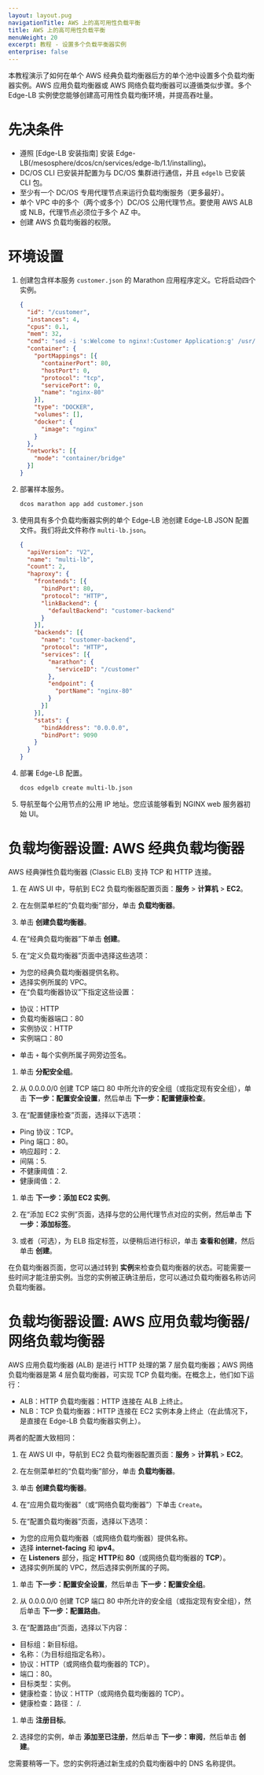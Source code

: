 ```yaml
---
layout: layout.pug
navigationTitle: AWS 上的高可用性负载平衡
title: AWS 上的高可用性负载平衡
menuWeight: 20
excerpt: 教程 - 设置多个负载平衡器实例
enterprise: false
---
```


本教程演示了如何在单个 AWS 经典负载均衡器后方的单个池中设置多个负载均衡器实例。AWS 应用负载均衡器或 AWS 网络负载均衡器可以遵循类似步骤。多个 Edge-LB 实例使您能够创建高可用性负载均衡环境，并提高吞吐量。

# 先决条件

* 遵照 [Edge-LB 安装指南] 安装 Edge-LB(/mesosphere/dcos/cn/services/edge-lb/1.1/installing)。
* DC/OS CLI 已安装并配置为与 DC/OS 集群进行通信，并且 `edgelb` 已安装 CLI 包。
* 至少有一个 DC/OS 专用代理节点来运行负载均衡服务（更多最好）。
* 单个 VPC 中的多个（两个或多个）DC/OS 公用代理节点。要使用 AWS ALB 或 NLB，代理节点必须位于多个 AZ 中。
* 创建 AWS 负载均衡器的权限。

# 环境设置

1. 创建包含样本服务 `customer.json` 的 Marathon 应用程序定义。它将启动四个实例。

   ```json
   {
     "id": "/customer",
     "instances": 4,
     "cpus": 0.1,
     "mem": 32,
     "cmd": "sed -i 's:Welcome to nginx!:Customer Application:g' /usr/share/nginx/html/index.html; nginx -g 'daemon off;'",
     "container": {
       "portMappings": [{
         "containerPort": 80,
         "hostPort": 0,
         "protocol": "tcp",
         "servicePort": 0,
         "name": "nginx-80"
       }],
       "type": "DOCKER",
       "volumes": [],
       "docker": {
         "image": "nginx"
       }
     },
     "networks": [{
       "mode": "container/bridge"
     }]
   }
   ```

1. 部署样本服务。

   ```bash
   dcos marathon app add customer.json
   ```

1. 使用具有多个负载均衡器实例的单个 Edge-LB 池创建 Edge-LB JSON 配置文件。我们将此文件称作 `multi-lb.json`。

   ```json
   {
     "apiVersion": "V2",
     "name": "multi-lb",
     "count": 2,
     "haproxy": {
       "frontends": [{
         "bindPort": 80,
         "protocol": "HTTP",
         "linkBackend": {
           "defaultBackend": "customer-backend"
         }
       }],
       "backends": [{
         "name": "customer-backend",
         "protocol": "HTTP",
         "services": [{
           "marathon": {
             "serviceID": "/customer"
           },
           "endpoint": {
             "portName": "nginx-80"
           }
         }]
       }],
       "stats": {
         "bindAddress": "0.0.0.0",
         "bindPort": 9090
       }
     }
   }
   ```

1. 部署 Edge-LB 配置。

   ```bash
   dcos edgelb create multi-lb.json
   ```

1. 导航至每个公用节点的公用 IP 地址。您应该能够看到 NGINX web 服务器初始 UI。

# 负载均衡器设置: AWS 经典负载均衡器

AWS 经典弹性负载均衡器 (Classic ELB) 支持 TCP 和 HTTP 连接。

1. 在 AWS UI 中，导航到 EC2 负载均衡器配置页面：**服务** > **计算机** > **EC2**。

1. 在左侧菜单栏的“负载均衡”部分，单击 **负载均衡器**。

1. 单击 **创建负载均衡器**。

1. 在“经典负载均衡器”下单击 **创建**。

1. 在“定义负载均衡器”页面中选择这些选项：
 * 为您的经典负载均衡器提供名称。
 * 选择实例所属的 VPC。
 * 在“负载均衡器协议”下指定这些设置：
 - 协议：HTTP
 - 负载均衡器端口：80
 - 实例协议：HTTP
 - 实例端口：80
 * 单击 `+` 每个实例所属子网旁边签名。

1. 单击 **分配安全组**。

1. 从 0.0.0.0/0 创建 TCP 端口 80 中所允许的安全组（或指定现有安全组），单击 **下一步：配置安全设置**，然后单击 **下一步：配置健康检查**。

1. 在“配置健康检查”页面，选择以下选项：
 * Ping 协议：TCP。
 * Ping 端口：80。
 * 响应超时：2. 
 * 间隔：5. 
 * 不健康阈值：2. 
 * 健康阈值：2. 

1. 单击 **下一步：添加 EC2 实例**。

1. 在“添加 EC2 实例”页面，选择与您的公用代理节点对应的实例，然后单击 **下一步：添加标签**。

1. 或者（可选），为 ELB 指定标签，以便稍后进行标识，单击 **查看和创建**，然后单击 **创建**。

在负载均衡器页面，您可以通过转到 **实例**来检查负载均衡器的状态。可能需要一些时间才能注册实例。当您的实例被正确注册后，您可以通过负载均衡器名称访问负载均衡器。

# 负载均衡器设置: AWS 应用负载均衡器/网络负载均衡器

AWS 应用负载均衡器 (ALB) 是进行 HTTP 处理的第 7 层负载均衡器；AWS 网络负载均衡器是第 4 层负载均衡器，可实现 TCP 负载均衡。在概念上，他们如下运行：

- ALB：HTTP 负载均衡器：HTTP 连接在 ALB 上终止。
- NLB：TCP 负载均衡器：HTTP 连接在 EC2 实例本身上终止（在此情况下，是直接在 Edge-LB 负载均衡器实例上）。

两者的配置大致相同：

1. 在 AWS UI 中，导航到 EC2 负载均衡器配置页面：**服务** > **计算机** > **EC2**。

1. 在左侧菜单栏的“负载均衡”部分，单击 **负载均衡器**。

1. 单击 **创建负载均衡器**。

1. 在“应用负载均衡器”（或“网络负载均衡器”）下单击 `Create`。

1. 在“配置负载均衡器”页面，选择以下选项：
 * 为您的应用负载均衡器（或网络负载均衡器）提供名称。
 * 选择 **internet-facing** 和 **ipv4**。
 * 在 **Listeners** 部分，指定 **HTTP**和 **80**（或网络负载均衡器的 **TCP**）。
 * 选择实例所属的 VPC，然后选择实例所属的子网。

1. 单击 **下一步：配置安全设置**，然后单击 **下一步：配置安全组**。

1. 从 0.0.0.0/0 创建 TCP 端口 80 中所允许的安全组（或指定现有安全组），然后单击 **下一步：配置路由**。

1. 在“配置路由”页面，选择以下内容：
 * 目标组：新目标组。
 * 名称：（为目标组指定名称）。
 * 协议：HTTP（或网络负载均衡器的 TCP）。
 * 端口：80。
 * 目标类型：实例。
 * 健康检查：协议：HTTP（或网络负载均衡器的 TCP）。
 * 健康检查：路径： /. 

1. 单击 **注册目标**。

1. 选择您的实例，单击 **添加至已注册**，然后单击 **下一步：审阅**，然后单击 **创建**。

您需要稍等一下。您的实例将通过新生成的负载均衡器中的 DNS 名称提供。
